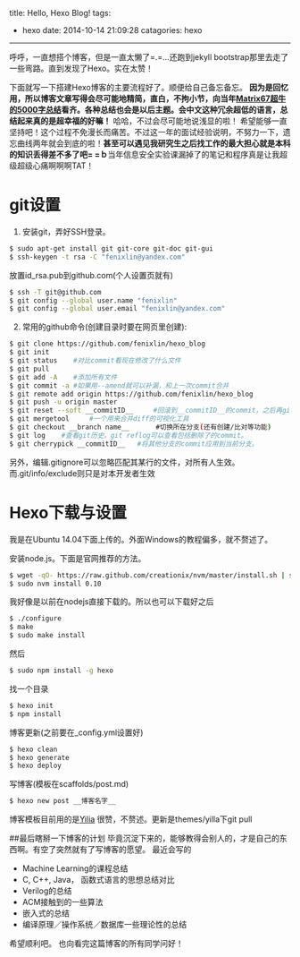 title: Hello, Hexo Blog!
tags:
- hexo
date: 2014-10-14 21:09:28
catagories: hexo
---
呼呼，一直想搭个博客，但是一直太懒了=.=...还跑到jekyll bootstrap那里去走了一些弯路。直到发现了Hexo。实在太赞！

下面就写一下搭建Hexo博客的主要流程好了。顺便给自己备忘备忘。
**因为是回忆用，所以博客文章写得会尽可能地精简，直白，不拘小节，向当年[Matrix67超牛的5000字总结](http://www.matrix67.com/blog/archives/90)看齐。各种总结也会是以后主题。会中文这种冗余超低的语言，总结起来真的是超幸福的好嘛！**
哈哈，不过会尽可能地说浅显的啦！
希望能够一直坚持吧！这个过程不免漫长而痛苦。不过这一年的面试经验说明，不努力一下，遗忘曲线两年就会到底的啦！**甚至可以遇见我研究生之后找工作的最大担心就是本科的知识丢得差不多了吧= =ｂ**当年信息安全实验课漏掉了的笔记和程序真是让我超级超级心痛啊啊啊TAT！

<!--more-->

# git设置
1. 安装git，弄好SSH登录。
``` bash
$ sudo apt-get install git git-core git-doc git-gui
$ ssh-keygen -t rsa -C "fenixlin@yandex.com"
```
放置id_rsa.pub到github.com(个人设置页就有)
``` bash
$ ssh -T git@github.com
$ git config --global user.name "fenixlin"
$ git config --global user.email "fenixlin@yandex.com"
```
2. 常用的github命令(创建目录时要在网页里创建):
``` bash
$ git clone https://github.com/fenixlin/hexo_blog
$ git init
$ git status	#对比commit看现在修改了什么文件
$ git pull
$ git add -A	#添加所有文件
$ git commit -a	#如果用--amend就可以补漏，和上一次commit合并
$ git remote add origin https://github.com/fenixlin/hexo_blog
$ git push -u origin master
$ git reset --soft __commitID__		#回滚到__commitID__的commit，之后再git commit -m就好了，新内容也会合并
$ git mergetool		#一个用来合并diff的可视化工具
$ git checkout __branch name__　　　　#切换所在分支(还有创建/比对等功能)
$ git log    #查看git历史。git reflog可以查看包括删除了的commit。
$ git cherrypick __commitID__   #将其他分支的commit应用到当前分支。
```
另外，编辑.gitignore可以忽略匹配其某行的文件，对所有人生效。而.git/info/exclude则只是对本开发者生效


# Hexo下载与设置

我是在Ubuntu 14.04下面上传的。外面Windows的教程偏多，就不赘述了。

安装node.js。下面是官网推荐的方法。
``` bash
$ wget -qO- https://raw.github.com/creationix/nvm/master/install.sh | sh
$ sudo nvm install 0.10
```
我好像是以前在nodejs直接下载的。所以也可以下载好之后
``` bash
$ ./configure
$ make
$ sudo make install
```
然后
``` bash
$ sudo npm install -g hexo
```
找一个目录
``` bash
$ hexo init
$ npm install
```
博客更新(之前要在_config.yml设置好)
``` bash
$ hexo clean
$ hexo generate
$ hexo deploy
```
写博客(模板在scaffolds/post.md)
``` bash
$ hexo new post __博客名字__
```
博客模板目前用的是[Yilia](http://litten.github.io/2014/08/31/hexo-theme-yilia/)
很赞，不赘述。更新是themes/yilla下git pull


##最后瞎掰一下博客的计划
毕竟沉淀下来的，能够教得会别人的，才是自己的东西啊。有空了突然就有了写博客的愿望。
最近会写的
- Machine Learning的课程总结
- C, C++, Java， 函数式语言的思想总结对比
- Verilog的总结
- ACM接触到的一些算法
- 嵌入式的总结
- 编译原理／操作系统／数据库一些理论性的总结

希望顺利吧。
也向看完这篇博客的所有同学问好！

